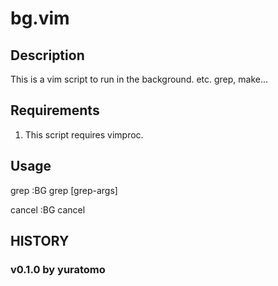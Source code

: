 bg.vim
=======

Description
-----------
This is a vim script to run in the background. etc. grep, make...

Requirements
------------
1) This script requires vimproc.

Usage
-----

grep
    :BG grep [grep-args]


cancel
    :BG cancel


HISTORY
-------

### v0.1.0 by yuratomo ###

